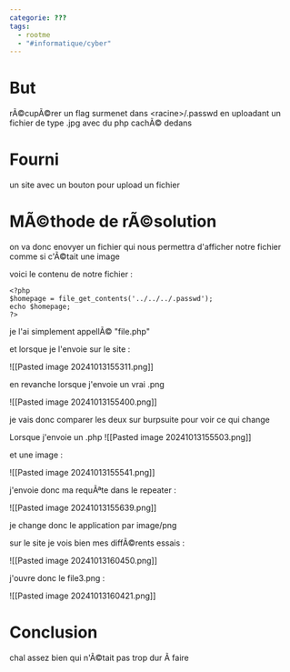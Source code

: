 ```yaml
---
categorie: ???
tags:
  - rootme
  - "#informatique/cyber"
---
```

# But

rÃ©cupÃ©rer un flag surmenet dans \<racine\>/.passwd en uploadant un fichier de type .jpg avec du php cachÃ© dedans

# Fourni

un site avec un bouton pour upload un fichier


# MÃ©thode de rÃ©solution

on va donc enovyer un fichier qui nous permettra d'afficher notre fichier comme si c'Ã©tait une image

voici le contenu de notre fichier : 


```
<?php
$homepage = file_get_contents('../../../.passwd');
echo $homepage;
?>
```

je l'ai simplement appellÃ© "file.php"

et lorsque je l'envoie sur le site :


![[Pasted image 20241013155311.png]]

en revanche lorsque j'envoie un vrai .png

![[Pasted image 20241013155400.png]]

je vais donc comparer les deux sur burpsuite pour voir ce qui change

Lorsque j'envoie un .php
![[Pasted image 20241013155503.png]]

et une image :

![[Pasted image 20241013155541.png]]


j'envoie donc ma requÃªte dans le repeater :

![[Pasted image 20241013155639.png]]

je change donc le application par image/png


sur le site je vois bien mes diffÃ©rents essais : 

![[Pasted image 20241013160450.png]]


j'ouvre donc le file3.png :

![[Pasted image 20241013160421.png]]


# Conclusion


chal assez bien qui n'Ã©tait pas trop dur Ã  faire